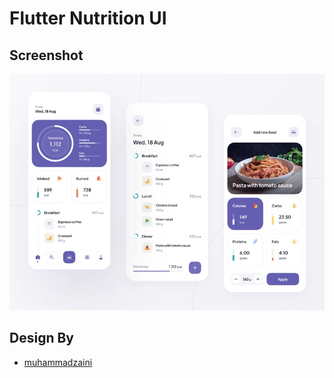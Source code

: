 # Flutter Nutrition UI




## Screenshot

![App Screenshot](https://github.com/mahdinazmi/Flutter-Nutrition-UI/blob/main/screenshot.jpg)


## Design By

- [muhammadzaini](https://dribbble.com/Piqodesign)
